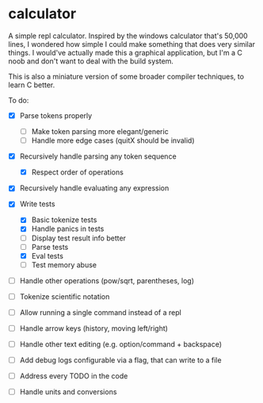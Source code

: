 # calculator

A simple repl calculator. Inspired by the windows calculator that's 50,000 lines, I wondered
how simple I could make something that does very similar things. I would've actually made
this a graphical application, but I'm a C noob and don't want to deal with the build
system.

This is also a miniature version of some broader compiler techniques, to learn C better.

To do:
- [x] Parse tokens properly
    - [ ] Make token parsing more elegant/generic
    - [ ] Handle more edge cases (quitX should be invalid)
- [x] Recursively handle parsing any token sequence
    - [x] Respect order of operations
- [x] Recursively handle evaluating any expression
- [x] Write tests
    - [x] Basic tokenize tests
    - [x] Handle panics in tests
    - [ ] Display test result info better
    - [ ] Parse tests
    - [x] Eval tests
    - [ ] Test memory abuse
- [ ] Handle other operations (pow/sqrt, parentheses, log)
- [ ] Tokenize scientific notation
- [ ] Allow running a single command instead of a repl
- [ ] Handle arrow keys (history, moving left/right)
- [ ] Handle other text editing (e.g. option/command + backspace)
- [ ] Add debug logs configurable via a flag, that can write to a file
- [ ] Address every TODO in the code
- [ ] Handle units and conversions

